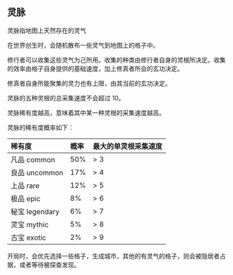 ## 灵脉

灵脉指地图上天然存在的灵气

在世界创生时，会随机散布一些灵气到地图上的格子中。

修行者可以收集这些灵气为己所用。收集的种类由修行者自身的灵根所决定。收集的效率由格子自身提供的基础速度，加上修真者所会的玄功决定。

修真者自身所能聚集的灵力也有上限，由其当前的玄功决定。

灵脉的五种灵根的总采集速度不会超过 10。

灵脉稀有度越高，意味着其中某一种灵根的采集速度越高。

灵脉的稀有度概率如下：

| 稀有度         | 概率 | 最大的单灵根采集速度 |
| :------------- | :--- | :------------------- |
| 凡品 common    | 50%  | > 3                  |
| 良品 uncommon  | 17%  | > 4                  |
| 上品 rare      | 12%  | > 5                  |
| 极品 epic      | 8%   | > 6                  |
| 秘宝 legendary | 6%   | > 7                  |
| 灵宝 mythic    | 5%   | > 8                  |
| 古宝 exotic    | 2%   | > 9                  |

开局时，会优先选择一些格子，生成城市，其他的有灵气的格子，则会被隐居者占据，或者等待被探查发现。
